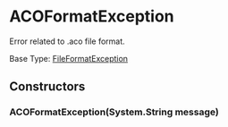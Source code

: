 # ACOFormatException

Error related to .aco file format.

Base Type: [FileFormatException](FileFormatException.md)

## Constructors

### ACOFormatException(System.String message)

